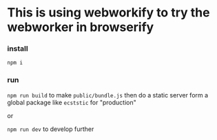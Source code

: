 # This is using webworkify to try the webworker in browserify

### install
`npm i`

### run
`npm run build` to make `public/bundle.js` then do a static server form a global package like `ecststic` for "production"

or 

`npm run dev` to develop further
